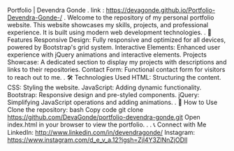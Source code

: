 Portfolio | Devendra Gonde
.
link : https://devagonde.github.io/Portfolio-Devendra-Gonde-/
.
Welcome to the repository of my personal portfolio website. This website showcases my skills, projects, and professional experience. It is built using modern web development technologies.
.
🌟 Features
Responsive Design: Fully responsive and optimized for all devices, powered by Bootstrap's grid system.
Interactive Elements: Enhanced user experience with jQuery animations and interactive elements.
Projects Showcase: A dedicated section to display my projects with descriptions and links to their repositories.
Contact Form: Functional contact form for visitors to reach out to me.
.
🛠️ Technologies Used
 HTML: Structuring the content.
 CSS: Styling the website.
 JavaScript: Adding dynamic functionality.
 Bootstrap: Responsive design and pre-styled components.
 jQuery: Simplifying JavaScript operations and adding animations.
 .
🚀 How to Use
Clone the repository:
bash
Copy code
git clone https://github.com/DevaGonde/portfolio-devendra-gonde.git
Open index.html in your browser to view the portfolio.
.
.
📞 Connect with Me
 LinkedIn: http://www.linkedin.com/in/devendragonde/
 Instagram: https://www.instagram.com/d_e_v_a.12?igsh=Zjl4Y3ZlNnZjODll
